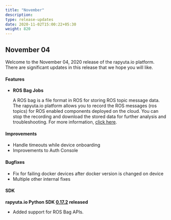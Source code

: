 ```yaml
---
title: "November"
description: 
type: release-updates
date: 2020-11-02T15:00:22+05:30
weight: 820
---
```



## November 04
Welcome to the November 04, 2020 release of the rapyuta.io platform. There
are significant updates in this release that we hope you will like.

#### Features
* **ROS Bag Jobs**

    A ROS bag is a file format in ROS for storing ROS topic message data. The rapyuta.io platform allows you to record the ROS messages (ros topics) for ROS enabled components deployed on the cloud. You can stop the recording and download the stored data for further analysis and troubleshooting.  For more information, [click here](/developer-guide/create-software-packages/ros-support/#ros-bag-job).

#### Improvements
	
- Handle timeouts while device onboarding
- Improvements to Auth Console

#### Bugfixes

- Fix for failing docker devices after docker version is changed on device
- Multiple other internal fixes

#### SDK
**rapyuta.io Python SDK [0.17.2](/developer-guide/tooling-automation/python-sdk/#installation) released** 

- Added support for ROS Bag APIs. 



